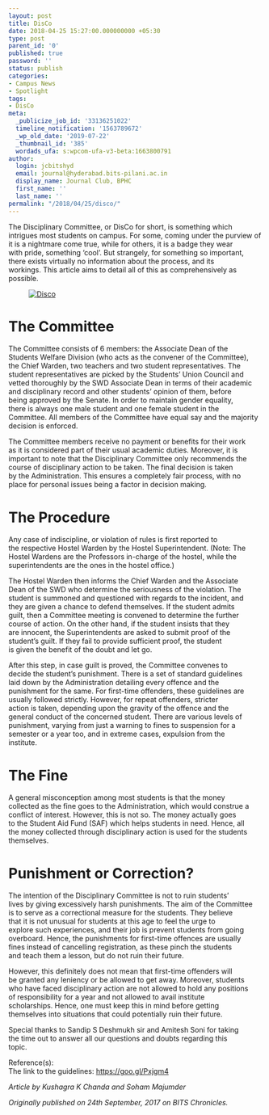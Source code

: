 ```yaml
---
layout: post
title: DisCo
date: 2018-04-25 15:27:00.000000000 +05:30
type: post
parent_id: '0'
published: true
password: ''
status: publish
categories:
- Campus News
- Spotlight
tags:
- DisCo
meta:
  _publicize_job_id: '33136251022'
  timeline_notification: '1563789672'
  _wp_old_date: '2019-07-22'
  _thumbnail_id: '385'
  wordads_ufa: s:wpcom-ufa-v3-beta:1663800791
author:
  login: jcbitshyd
  email: journal@hyderabad.bits-pilani.ac.in
  display_name: Journal Club, BPHC
  first_name: ''
  last_name: ''
permalink: "/2018/04/25/disco/"
---
```

<p><!-- wp:paragraph --></p>
<p>The Disciplinary Committee, or DisCo for short, is something which<br />
intrigues most students on campus. For some, coming under the purview of<br />
 it is a nightmare come true, while for others, it is a badge they wear<br />
with pride, something ‘cool’. But strangely, for something so important,<br />
 there exists virtually no information about the process, and its<br />
workings. This article aims to detail all of this as comprehensively as<br />
possible.</p>
<p><!-- /wp:paragraph --></p>
<p><!-- wp:image {"linkDestination":"custom"} --></p>
<figure class="wp-block-image"><a href="https://github.com/journal-club/wiki-data/blob/master/uploads/news/disco.jpg" target="_blank" rel="noreferrer noopener" /><img src="{{ site.baseurl }}/assets/2018/04/disco.jpg" alt="Disco" /></figure>
<p><!-- /wp:image --></p>
<p><!-- wp:heading {"level":1} --></p>
<h1><a href="https://github.com/journal-club/wiki-data/blob/master/news/spotlight/discos.md#the-committee"></a></h1>
<p><!-- /wp:heading --></p>
<p><!-- wp:heading {"level":1} --></p>
<h1>The Committee</h1>
<p><!-- /wp:heading --></p>
<p><!-- wp:paragraph --></p>
<p>The Committee consists of 6 members: the Associate Dean of the<br />
Students Welfare Division (who acts as the convener of the Committee),<br />
the Chief Warden, two teachers and two student representatives. The<br />
student representatives are picked by the Students’ Union Council and<br />
vetted thoroughly by the SWD Associate Dean in terms of their academic<br />
and disciplinary record and other students’ opinion of them, before<br />
being approved by the Senate. In order to maintain gender equality,<br />
there is always one male student and one female student in the<br />
Committee. All members of the Committee have equal say and the majority<br />
decision is enforced.</p>
<p><!-- /wp:paragraph --></p>
<p><!-- wp:paragraph --></p>
<p>The Committee members receive no payment or benefits for their work<br />
as it is considered part of their usual academic duties. Moreover, it is<br />
 important to note that the Disciplinary Committee only recommends the<br />
course of disciplinary action to be taken. The final decision is taken<br />
by the Administration. This ensures a completely fair process, with no<br />
place for personal issues being a factor in decision making.</p>
<p><!-- /wp:paragraph --></p>
<p><!-- wp:heading {"level":1} --></p>
<h1><a href="https://github.com/journal-club/wiki-data/blob/master/news/spotlight/discos.md#the-procedure"></a></h1>
<p><!-- /wp:heading --></p>
<p><!-- wp:heading {"level":1} --></p>
<h1>The Procedure</h1>
<p><!-- /wp:heading --></p>
<p><!-- wp:paragraph --></p>
<p>Any case of indiscipline, or violation of rules is first reported to<br />
the respective Hostel Warden by the Hostel Superintendent. (Note: The<br />
Hostel Wardens are the Professors in-charge of the hostel, while the<br />
superintendents are the ones in the hostel office.)</p>
<p><!-- /wp:paragraph --></p>
<p><!-- wp:paragraph --></p>
<p>The Hostel Warden then informs the Chief Warden and the Associate<br />
Dean of the SWD who determine the seriousness of the violation. The<br />
student is summoned and questioned with regards to the incident, and<br />
they are given a chance to defend themselves. If the student admits<br />
guilt, then a Committee meeting is convened to determine the further<br />
course of action. On the other hand, if the student insists that they<br />
are innocent, the Superintendents are asked to submit proof of the<br />
student’s guilt. If they fail to provide sufficient proof, the student<br />
is given the benefit of the doubt and let go.</p>
<p><!-- /wp:paragraph --></p>
<p><!-- wp:paragraph --></p>
<p>After this step, in case guilt is proved, the Committee convenes to<br />
decide the student’s punishment. There is a set of standard guidelines<br />
laid down by the Administration detailing every offence and the<br />
punishment for the same. For first-time offenders, these guidelines are<br />
usually followed strictly. However, for repeat offenders, stricter<br />
action is taken, depending upon the gravity of the offence and the<br />
general conduct of the concerned student. There are various levels of<br />
punishment, varying from just a warning to fines to suspension for a<br />
semester or a year too, and in extreme cases, expulsion from the<br />
institute.</p>
<p><!-- /wp:paragraph --></p>
<p><!-- wp:heading {"level":1} --></p>
<h1><a href="https://github.com/journal-club/wiki-data/blob/master/news/spotlight/discos.md#the-fine"></a></h1>
<p><!-- /wp:heading --></p>
<p><!-- wp:heading {"level":1} --></p>
<h1>The Fine</h1>
<p><!-- /wp:heading --></p>
<p><!-- wp:paragraph --></p>
<p>A general misconception among most students is that the money<br />
collected as the fine goes to the Administration, which would construe a<br />
 conflict of interest. However, this is not so. The money actually goes<br />
to the Student Aid Fund (SAF) which helps students in need. Hence, all<br />
the money collected through disciplinary action is used for the students<br />
 themselves.</p>
<p><!-- /wp:paragraph --></p>
<p><!-- wp:heading {"level":1} --></p>
<h1><a href="https://github.com/journal-club/wiki-data/blob/master/news/spotlight/discos.md#punishment-or-correction"></a></h1>
<p><!-- /wp:heading --></p>
<p><!-- wp:heading {"level":1} --></p>
<h1>Punishment or Correction?</h1>
<p><!-- /wp:heading --></p>
<p><!-- wp:paragraph --></p>
<p>The intention of the Disciplinary Committee is not to ruin students’<br />
lives by giving excessively harsh punishments. The aim of the Committee<br />
is to serve as a correctional measure for the students. They believe<br />
that it is not unusual for students at this age to feel the urge to<br />
explore such experiences, and their job is prevent students from going<br />
overboard. Hence, the punishments for first-time offences are usually<br />
fines instead of cancelling registration, as these pinch the students<br />
and teach them a lesson, but do not ruin their future.</p>
<p><!-- /wp:paragraph --></p>
<p><!-- wp:paragraph --></p>
<p>However, this definitely does not mean that first-time offenders will<br />
 be granted any leniency or be allowed to get away. Moreover, students<br />
who have faced disciplinary action are not allowed to hold any positions<br />
 of responsibility for a year and not allowed to avail institute<br />
scholarships. Hence, one must keep this in mind before getting<br />
themselves into situations that could potentially ruin their future.</p>
<p><!-- /wp:paragraph --></p>
<p><!-- wp:paragraph --></p>
<p>Special thanks to Sandip S Deshmukh sir and Amitesh Soni for taking<br />
the time out to answer all our questions and doubts regarding this<br />
topic.</p>
<p><!-- /wp:paragraph --></p>
<p><!-- wp:paragraph --></p>
<p>Reference(s):<br />
The link to the guidelines: <a href="https://goo.gl/Pxjgm4">https://goo.gl/Pxjgm4</a></p>
<p><!-- /wp:paragraph --></p>
<p><!-- wp:paragraph --></p>
<p><em>Article by Kushagra K Chanda and Soham Majumder</em></p>
<p><!-- /wp:paragraph --></p>
<p><!-- wp:paragraph --></p>
<p><em>Originally published on 24th September, 2017 on BITS Chronicles.</em></p>
<p><!-- /wp:paragraph --></p>
